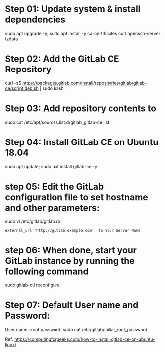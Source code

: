 # Step 01: Update system & install dependencies

sudo apt upgrade -y;
sudo apt install -y ca-certificates curl openssh-server tzdata

# Step 02: Add the GitLab CE Repository

curl -sS https://packages.gitlab.com/install/repositories/gitlab/gitlab-ce/script.deb.sh | sudo bash

# Step 03: Add repository contents to

sudo cat /etc/apt/sources.list.d/gitlab_gitlab-ce.list

# Step 04: Install GitLab CE on Ubuntu 18.04

sudo apt update;
sudo apt install gitlab-ce -y

# step 05: Edit the GitLab configuration file to set hostname and other parameters:

sudo vi /etc/gitlab/gitlab.rb
    
    external_url 'http://gitlab.example.com'  to Your Server Name
    
# step 06: When done, start your GitLab instance by running the following command

sudo gitlab-ctl reconfigure

# Step 07:  Default User name and Password: 
User name : root
password:  sudo cat /etc/gitlab/initial_root_password


Ref: https://computingforgeeks.com/how-to-install-gitlab-ce-on-ubuntu-linux/
